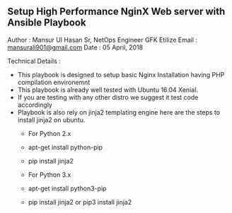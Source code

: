 ## Setup High Performance NginX Web server with Ansible Playbook
Author : Mansur Ul Hasan
	 Sr, NetOps Engineer GFK Etilize
Email  : mansurali901@gmail.com
Date   : 05 April, 2018 

Technical Details : 

- This playbook is designed to setup basic Nginx Installation having PHP compilation environemnt
- This playbook is already well tested with Ubuntu 16.04 Xenial.
- If you are testing with any other distro we suggest it test code accordingly
- Playbook is also rely on jinja2 templating engine here are the steps to install jinja2 on ubuntu.
  - For Python 2.x
  - apt-get install python-pip
  - pip install jinja2 
  
  - For Python 3.x
  - apt-get install python3-pip
  - pip install jinja2 or pip3 install jinja2

